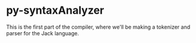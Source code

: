 # py-syntaxAnalyzer
This is the first part of the compiler, where we'll be making a tokenizer and parser for the Jack language.
